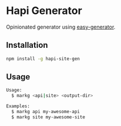 # Hapi Generator

Opinionated generator using [easy-generator](https://github.com/mglagola/easy-generator).

## Installation

```bash
npm install -g hapi-site-gen
```

## Usage

```bash
Usage:
  $ markg <api|site> <output-dir>

Examples:
  $ markg api my-awesome-api
  $ markg site my-awesome-site
```

